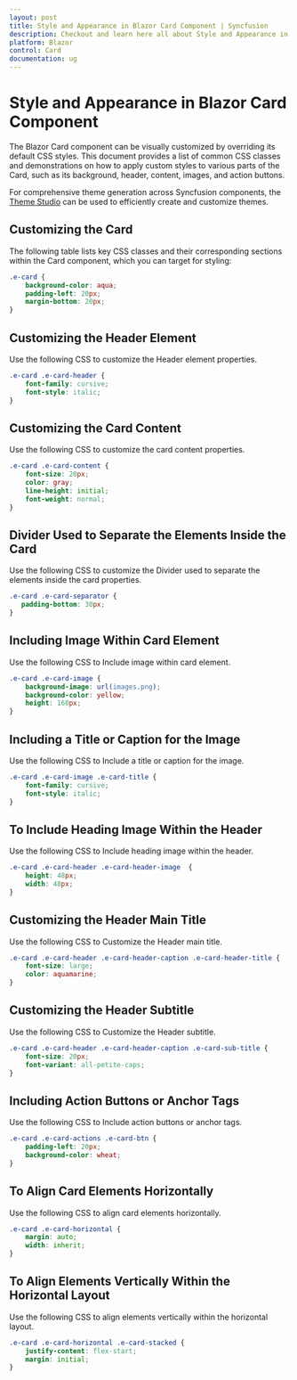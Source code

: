 ```yaml
---
layout: post
title: Style and Appearance in Blazor Card Component | Syncfusion
description: Checkout and learn here all about Style and Appearance in Syncfusion Blazor Card component and more.
platform: Blazor
control: Card
documentation: ug
---
```


# Style and Appearance in Blazor Card Component

The Blazor Card component can be visually customized by overriding its default CSS styles. This document provides a list of common CSS classes and demonstrations on how to apply custom styles to various parts of the Card, such as its background, header, content, images, and action buttons.

For comprehensive theme generation across Syncfusion components, the [Theme Studio](https://blazor.syncfusion.com/themestudio/?theme=material) can be used to efficiently create and customize themes.

## Customizing the Card

The following table lists key CSS classes and their corresponding sections within the Card component, which you can target for styling:

```css
.e-card {
    background-color: aqua;
    padding-left: 20px;
    margin-bottom: 20px;
}
```

## Customizing the Header Element

Use the following CSS to customize the Header element properties.

```css
.e-card .e-card-header {
    font-family: cursive;
    font-style: italic;
}
```

## Customizing the Card Content

Use the following CSS to customize the card content properties.

```css
.e-card .e-card-content {
    font-size: 20px;
    color: gray;
    line-height: initial;
    font-weight: normal;
}
```

## Divider Used to Separate the Elements Inside the Card

Use the following CSS to customize the Divider used to separate the elements inside the card properties.

```css
.e-card .e-card-separator {
   padding-bottom: 30px;
}
```

## Including Image Within Card Element

Use the following CSS to Include image within card element.

```css
.e-card .e-card-image {
    background-image: url(images.png);
    background-color: yellow;
    height: 160px;
}
```

## Including a Title or Caption for the Image

Use the following CSS to Include a title or caption for the image.

```css
.e-card .e-card-image .e-card-title {
    font-family: cursive;
    font-style: italic;
}
```

## To Include Heading Image Within the Header

Use the following CSS to Include heading image within the header.

```css
.e-card .e-card-header .e-card-header-image  {
    height: 48px;
    width: 48px;
}
```

## Customizing the Header Main Title

Use the following CSS to Customize the Header main title.

```css
.e-card .e-card-header .e-card-header-caption .e-card-header-title {
    font-size: large;
    color: aquamarine;
}
```

## Customizing the Header Subtitle

Use the following CSS to Customize the Header subtitle.

```css
.e-card .e-card-header .e-card-header-caption .e-card-sub-title {
    font-size: 20px;
    font-variant: all-petite-caps;
}
```

## Including Action Buttons or Anchor Tags

Use the following CSS to Include action buttons or anchor tags.

```css
.e-card .e-card-actions .e-card-btn {
    padding-left: 20px;
    background-color: wheat;
}
```

## To Align Card Elements Horizontally

Use the following CSS to align card elements horizontally.

```css
.e-card .e-card-horizontal {
    margin: auto;
    width: inherit;
}
```

## To Align Elements Vertically Within the Horizontal Layout

Use the following CSS to align elements vertically within the horizontal layout.

```css
.e-card .e-card-horizontal .e-card-stacked {
    justify-content: flex-start;
    margin: initial;
}
```